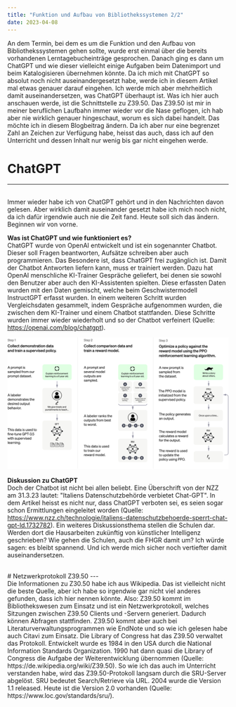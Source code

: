 ```yaml
---
title: "Funktion und Aufbau von Bibliothekssystemen 2/2"
date: 2023-04-08
---
```


An dem Termin, bei dem es um die Funktion und den Aufbau von Bibliothekssystemen gehen sollte, wurde erst einmal über die bereits vorhandenen Lerntagebucheinträge gesprochen.
Danach ging es dann um ChatGPT und wie dieser vielleicht einige Aufgaben beim Datenimport und beim Katalogisieren übernehmen könnte. Da ich mich mit ChatGPT
so absolut noch nicht auseinandergesetzt habe, werde ich in diesem Artikel mal etwas genauer darauf eingehen. Ich werde mich aber mehrheitlich damit auseinandersetzen,
was ChatGPT überhaupt ist.
Was ich hier auch anschauen werde, ist die Schnittstelle zu Z39.50. Das Z39.50 ist mir in meiner beruflichen Laufbahn immer wieder vor die Nase geflogen, ich hab
aber nie wirklich genauer hingeschaut, worum es sich dabei handelt. Das möchte ich in diesem Blogbeitrag ändern. Da ich aber nur eine begrenzet Zahl an Zeichen zur Verfügung habe,
heisst das auch, dass ich auf den Unterricht und dessen Inhalt nur wenig bis gar nicht eingehen werde.
<br>

# ChatGPT
---
<br>
Immer wieder habe ich von ChatGPT gehört und in den Nachrichten davon gelesen. Aber wirklich damit auseinander gesetzt habe ich mich noch nicht, da ich dafür irgendwie
auch nie die Zeit fand. Heute soll sich das ändern. Beginnen wir von vorne. 

**Was ist ChatGPT und wie funktioniert es?**
<br>
ChatGPT wurde von OpenAI entwickelt und ist ein sogenannter Chatbot. Dieser soll Fragen beantworten, Aufsätze schreiben aber auch programmieren. Das Besondere ist,
dass ChatGPT frei zugänglich ist.
Damit der Chatbot Antworten liefern kann, muss er trainiert werden. Dazu hat OpenAI menschliche KI-Trainer Gespräche geliefert, bei denen sie sowohl den Benutzer aber
auch den KI-Assistenten spielten. Diese erfassten Daten wurden mit den Daten gemischt, welche beim Geschwistermodell InstructGPT erfasst wurden. 
In einem weiteren Schritt wurden Vergleichsdaten gesammelt, indem Gespräche aufgenommen wurden, die zwischen dem KI-Trainer und einem Chatbot stattfanden. Diese Schritte
wurden immer wieder wiederholt und so der Chatbot verfeinert (Quelle: https://openai.com/blog/chatgpt).

![ChatGPT](https://raw.githubusercontent.com/tanyaZoller/Lerntagebuch-BAIN/a5f9c19418d12879dbb479d16858abea5ea8823e/_img/ChatGPT_Diagram.svg)

**Diskussion zu ChatGPT**
<br>
Doch der Chatbot ist nicht bei allen beliebt. Eine Überschrift von der NZZ am 31.3.23 lautet: "Italiens Datenschutzbehörde verbietet Chat-GPT". In dem Artikel heisst
es nicht nur, dass ChatGPT verboten sei, es seien sogar schon Ermittlungen eingeleitet worden (Quelle: https://www.nzz.ch/technologie/italiens-datenschutzbehoerde-sperrt-chat-gpt-ld.1732782).
Ein weiteres Diskussionsthema stellen die Schulen dar. Werden dort die Hausarbeiten zukünftig von künstlicher Intelligenz geschrieben? Wie gehen die Schulen, auch 
die FHGR damit um? Ich würde sagen: es bleibt spannend. Und ich werde mich sicher noch vertiefter damit auseinandersetzen.

<br>
# Netzwerkprotokoll Z39.50
---
<br>
Die Informationen zu Z30.50 habe ich aus Wikipedia. Das ist vielleicht nicht die beste Quelle, aber ich habe so irgendwie gar nicht viel anderes gefunden, dass ich 
hier nennen könnte.
Also: Z39.50 kommt im Bibliothekswesen zum Einsatz und ist ein Netzwerkprotokoll, welches Sitzungen zwischen Z39.50 Clients und -Servern generiert. Dadurch können Abfragen
stattfinden. Z39.50 kommt aber auch bei Literaturverwaltungsprogrammen wie EndNote und so wie ich gelesen habe auch Citavi zum Einsatz. 
Die Library of Congress hat das Z39.50 verwaltet das Protokoll. Entwickelt wurde es 1984 in den USA durch die National Information Standards Organization. 1990 hat
dann quasi die Library of Congress die Aufgabe der Weiterentwicklung übernommen (Quelle: https://de.wikipedia.org/wiki/Z39.50).
So wie ich das auch im Unterricht verstanden habe, wird das Z39.50-Protokoll langsam durch die SRU-Server abgelöst.
SRU bedeutet Search/Retrieve via URL. 2004 wurde die Version 1.1 released. Heute ist die Version 2.0 vorhanden (Quelle: https://www.loc.gov/standards/sru/).

